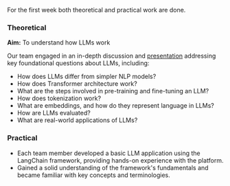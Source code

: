 For the first week both theoretical and practical work are done.

### Theoretical
<b>Aim:</b> To understand how LLMs work

Our team engaged in an in-depth discussion and [presentation](./What_is_LLM.pdf) addressing key foundational questions about LLMs, including:
* How does LLMs differ from simpler NLP models?
* How does Transformer architecture work?
* What are the steps involved in pre-training and fine-tuning an LLM?
* How does tokenization work?
* What are embeddings, and how do they represent language in LLMs?
* How are LLMs evaluated?
* What are real-world applications of LLMs?

### Practical
* Each team member developed a basic LLM application using the LangChain framework, providing hands-on experience with the platform.
* Gained a solid understanding of the framework's fundamentals and became familiar with key concepts and terminologies.
